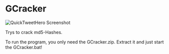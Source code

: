 # GCracker
![QuickTweetHero Screenshot](http://i.imgur.com/u236ynf.png)

Trys to crack md5-Hashes.

To run the program, you only need the GCracker.zip. Extract it and just start the GCracker.bat!
